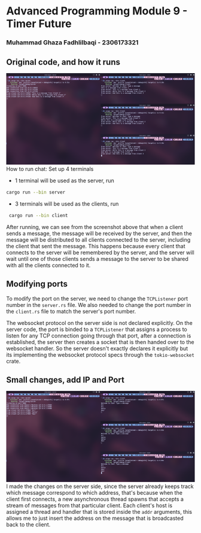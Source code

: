 # Advanced Programming Module 9 - Timer Future
### Muhammad Ghaza Fadhlilbaqi - 2306173321

## Original code, and how it runs
![](images/experiment1.png)
How to run chat: Set up 4 terminals
- 1 terminal will be used as the server, run 
```bash
cargo run --bin server
```
- 3 terminals will be used as the clients, run 
```bash
 cargo run --bin client
 ```
After running, we can see from the screenshot above that when a client sends a message, the message will be received by the server, and then the message will be distributed to all clients connected to the server, including the client that sent the message. This happens because every client that connects to the server will be remembered by the server, and the server will wait until one of those clients sends a message to the server to be shared with all the clients connected to it.

## Modifying ports
To modify the port on the server, we need to change the ```TCPListener``` port number in the ```server.rs``` file. We also needed to change the port number in the ```client.rs``` file to match the server's port number. 

The websocket protocol on the server side is not declared explicitly. On the server code, the port is binded to a ```TCPListener``` that assigns a process to listen for any TCP connection going through that port, after a connection is established, the server then creates a socket that is then handed over to the websocket handler. So the server doesn't exactly declares it explicitly but its implementing the websocket protocol specs through the ```tokio-websocket``` crate.

## Small changes, add IP and Port
![](images/experiment2.png)
I made the changes on the server side, since the server already keeps track which message correspond to which address, that's because when the client first connects, a new asynchronous thread spawns that accepts a stream of messages from that particular client. Each client's host is assigned a thread and handler that is stored inside the ```addr``` arguments, this allows me to just insert the address on the message that is broadcasted back to the client.
